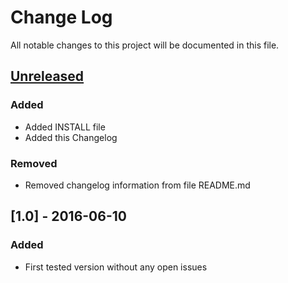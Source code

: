 # Change Log
All notable changes to this project will be documented in this file.

## [Unreleased]
### Added
- Added INSTALL file
- Added this Changelog

### Removed
- Removed changelog information from file README.md


## [1.0] - 2016-06-10
### Added
- First tested version without any open issues


[Unreleased]: https://github.com/Strunzdesign/hdlcd/compare/v1.0...HEAD
